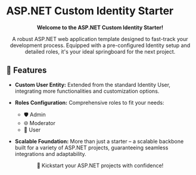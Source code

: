 # ASP.NET Custom Identity Starter

<p align="center">
    <strong>Welcome to the ASP.NET Custom Identity Starter!</strong>
</p>
<p align="center">
    A robust ASP.NET web application template designed to fast-track your development process. Equipped with a pre-configured Identity setup and detailed roles, it's your ideal springboard for the next project.
</p>

## 🌟 Features

- <strong>Custom User Entity:</strong> Extended from the standard Identity User, integrating more functionalities and customization options.

- <strong>Roles Configuration:</strong> Comprehensive roles to fit your needs:
  - 🛡 Admin
  - 🌐 Moderator
  - 👥 User
  
- <strong>Scalable Foundation:</strong> More than just a starter – a scalable backbone built for a variety of ASP.NET projects, guaranteeing seamless integrations and adaptability.

<p align="center">
    🚀 Kickstart your ASP.NET projects with confidence!
</p>
